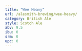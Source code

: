 ```yaml
---
title: "Wee Heavy"
url: /alesmith-brewing/wee-heavy/
category: British Ale
style: Scotch Ale
abv: 9.5
ibu: 0
srm: 0
upc: 0
---
```


